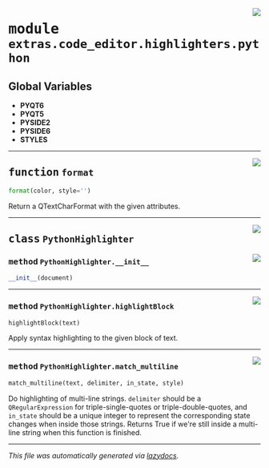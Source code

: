 <!-- markdownlint-disable -->

<a href="..\..\qtstrap\extras\code_editor\highlighters\python.py#L0"><img align="right" style="float:right;" src="https://img.shields.io/badge/-source-cccccc?style=flat-square"></a>

# <kbd>module</kbd> `extras.code_editor.highlighters.python`




**Global Variables**
---------------
- **PYQT6**
- **PYQT5**
- **PYSIDE2**
- **PYSIDE6**
- **STYLES**

---

<a href="..\..\qtstrap\extras\code_editor\highlighters\python.py#L4"><img align="right" style="float:right;" src="https://img.shields.io/badge/-source-cccccc?style=flat-square"></a>

## <kbd>function</kbd> `format`

```python
format(color, style='')
```

Return a QTextCharFormat with the given attributes. 


---

<a href="..\..\qtstrap\extras\code_editor\highlighters\python.py#L39"><img align="right" style="float:right;" src="https://img.shields.io/badge/-source-cccccc?style=flat-square"></a>

## <kbd>class</kbd> `PythonHighlighter`




<a href="..\..\qtstrap\extras\code_editor\highlighters\python.py#L70"><img align="right" style="float:right;" src="https://img.shields.io/badge/-source-cccccc?style=flat-square"></a>

### <kbd>method</kbd> `PythonHighlighter.__init__`

```python
__init__(document)
```








---

<a href="..\..\qtstrap\extras\code_editor\highlighters\python.py#L113"><img align="right" style="float:right;" src="https://img.shields.io/badge/-source-cccccc?style=flat-square"></a>

### <kbd>method</kbd> `PythonHighlighter.highlightBlock`

```python
highlightBlock(text)
```

Apply syntax highlighting to the given block of text.  



---

<a href="..\..\qtstrap\extras\code_editor\highlighters\python.py#L131"><img align="right" style="float:right;" src="https://img.shields.io/badge/-source-cccccc?style=flat-square"></a>

### <kbd>method</kbd> `PythonHighlighter.match_multiline`

```python
match_multiline(text, delimiter, in_state, style)
```

Do highlighting of multi-line strings. ``delimiter`` should be a ``QRegularExpression`` for triple-single-quotes or triple-double-quotes, and ``in_state`` should be a unique integer to represent the corresponding state changes when inside those strings. Returns True if we're still inside a multi-line string when this function is finished. 




---

_This file was automatically generated via [lazydocs](https://github.com/ml-tooling/lazydocs)._
